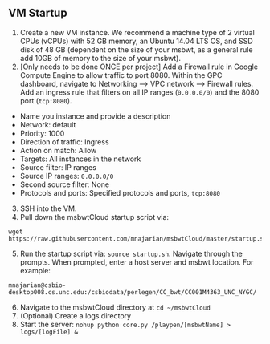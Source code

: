 ## VM Startup
1. Create a new VM instance. We recommend a machine type of 2 virtual CPUs (vCPUs) with 52 GB memory, an Ubuntu 14.04 LTS OS, 
and SSD disk of 48 GB (dependent on the size of your msbwt, as a general rule add 10GB of memory to the size of your msbwt).
2. [Only needs to be done ONCE per project] Add a Firewall rule in Google Compute Engine to allow traffic to port 8080. Within the GPC dashboard, navigate to Networking --> VPC network --> Firewall rules. Add an ingress rule that filters on all IP ranges (`0.0.0.0/0`) and the 8080 port (`tcp:8080`).
  - Name you instance and provide a description
  - Network: default
  - Priority: 1000
  - Direction of traffic: Ingress
  - Action on match: Allow
  - Targets: All instances in the network
  - Source filter: IP ranges
  - Source IP ranges: `0.0.0.0/0`
  - Second source filter: None
  - Protocols and ports: Specified protocols and ports, `tcp:8080`
3. SSH into the VM.
4. Pull down the msbwtCloud startup script via: 
```
wget https://raw.githubusercontent.com/mnajarian/msbwtCloud/master/startup.sh
```
5. Run the startup script via: ```source startup.sh```. Navigate through the prompts. When prompted, enter a host server and msbwt location. For example:
```
mnajarian@csbio-desktop008.cs.unc.edu:/csbiodata/perlegen/CC_bwt/CC001M4363_UNC_NYGC/
```
6. Navigate to the msbwtCloud directory at ```cd ~/msbwtCloud```
7. (Optional) Create a logs directory
8. Start the server: ```nohup python core.py /playpen/[msbwtName] > logs/[logFile] & ```
